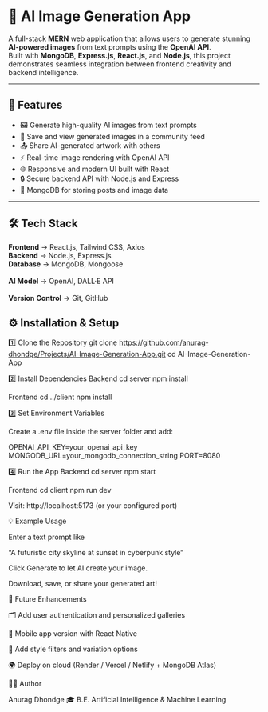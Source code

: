 # 🧠 AI Image Generation App

A full-stack **MERN** web application that allows users to generate stunning **AI-powered images** from text prompts using the **OpenAI API**.  
Built with **MongoDB**, **Express.js**, **React.js**, and **Node.js**, this project demonstrates seamless integration between frontend creativity and backend intelligence.

---

## 🚀 Features

- 🖼️ Generate high-quality AI images from text prompts  
- 💾 Save and view generated images in a community feed  
- 📤 Share AI-generated artwork with others  
- ⚡ Real-time image rendering with OpenAI API  
- 🌐 Responsive and modern UI built with React  
- 🔒 Secure backend API with Node.js and Express  
- 🧩 MongoDB for storing posts and image data  

---

## 🛠️ Tech Stack

**Frontend**         -> React.js, Tailwind CSS, Axios <br>
**Backend**          -> Node.js, Express.js <br>
**Database**         -> MongoDB, Mongoose <br>           
**AI Model**         -> OpenAI, DALL·E API <br>        
**Version Control**  -> Git, GitHub <br>             


## ⚙️ Installation & Setup

1️⃣ Clone the Repository
git clone https://github.com/anurag-dhondge/Projects/AI-Image-Generation-App.git
cd AI-Image-Generation-App

2️⃣ Install Dependencies
Backend
cd server
npm install

Frontend
cd ../client
npm install

3️⃣ Set Environment Variables

Create a .env file inside the server folder and add:

OPENAI_API_KEY=your_openai_api_key
MONGODB_URL=your_mongodb_connection_string
PORT=8080

4️⃣ Run the App
Backend
cd server
npm start

Frontend
cd client
npm run dev


Visit: http://localhost:5173
 (or your configured port)

💡 Example Usage

Enter a text prompt like

“A futuristic city skyline at sunset in cyberpunk style”

Click Generate to let AI create your image.

Download, save, or share your generated art!

🧩 Future Enhancements

🗂️ Add user authentication and personalized galleries

📱 Mobile app version with React Native

🎨 Add style filters and variation options

🌍 Deploy on cloud (Render / Vercel / Netlify + MongoDB Atlas)

🧑‍💻 Author

Anurag Dhondge
🎓 B.E. Artificial Intelligence & Machine Learning

